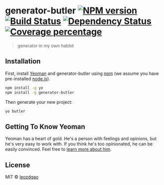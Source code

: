 # generator-butler [![NPM version][npm-image]][npm-url] [![Build Status][travis-image]][travis-url] [![Dependency Status][daviddm-image]][daviddm-url] [![Coverage percentage][coveralls-image]][coveralls-url]
> generator in my own habbit

## Installation

First, install [Yeoman](http://yeoman.io) and generator-butler using [npm](https://www.npmjs.com/) (we assume you have pre-installed [node.js](https://nodejs.org/)).

```bash
npm install -g yo
npm install -g generator-butler
```

Then generate your new project:

```bash
yo butler
```

## Getting To Know Yeoman

Yeoman has a heart of gold. He&#39;s a person with feelings and opinions, but he&#39;s very easy to work with. If you think he&#39;s too opinionated, he can be easily convinced. Feel free to [learn more about him](http://yeoman.io/).

## License

MIT © [leozdgao]()


[npm-image]: https://badge.fury.io/js/generator-butler.svg
[npm-url]: https://npmjs.org/package/generator-butler
[travis-image]: https://travis-ci.org/leozdgao/generator-butler.svg?branch=master
[travis-url]: https://travis-ci.org/leozdgao/generator-butler
[daviddm-image]: https://david-dm.org/leozdgao/generator-butler.svg?theme=shields.io
[daviddm-url]: https://david-dm.org/leozdgao/generator-butler
[coveralls-image]: https://coveralls.io/repos/leozdgao/generator-butler/badge.svg
[coveralls-url]: https://coveralls.io/r/leozdgao/generator-butler
